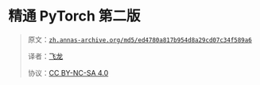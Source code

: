 # 精通 PyTorch 第二版

> 原文：[`zh.annas-archive.org/md5/ed4780a817b954d8a29cd07c34f589a6`](https://zh.annas-archive.org/md5/ed4780a817b954d8a29cd07c34f589a6)
> 
> 译者：[飞龙](https://github.com/wizardforcel)
> 
> 协议：[CC BY-NC-SA 4.0](http://creativecommons.org/licenses/by-nc-sa/4.0/)